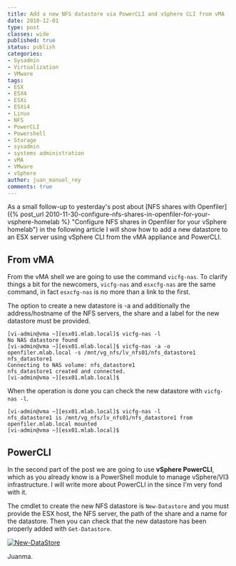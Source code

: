```yaml
---
title: Add a new NFS datastore via PowerCLI and vSphere CLI from vMA
date: 2010-12-01
type: post
classes: wide
published: true
status: publish
categories:
- Sysadmin
- Virtualization
- VMware
tags:
- ESX
- ESX4
- ESXi
- ESXi4
- Linux
- NFS
- PowerCLI
- Powershell
- Storage
- sysadmin
- systems administration
- vMA
- VMware
- vSphere
author: juan_manuel_rey
comments: true
---
```


As a small follow-up to yesterday's post about [NFS shares with Openfiler]({% post_url 2010-11-30-configure-nfs-shares-in-openfiler-for-your-vsphere-homelab %} "Configure NFS shares in Openfiler for your vSphere homelab") in the following article I will show how to add a new datastore to an ESX server using vSphere CLI from the vMA appliance and PowerCLI.

## From vMA

From the vMA shell we are going to use the command `vicfg-nas`. To clarify things a bit for the newcomers, `vicfg-nas` and `esxcfg-nas` are the same command, in fact `esxcfg-nas` is no more than a link to the first.

The option to create a new datastore is -a and additionally the address/hostname of the NFS servers, the share and a label for the new datastore must be provided.

```
[vi-admin@vma ~][esx01.mlab.local]$ vicfg-nas -l
No NAS datastore found
[vi-admin@vma ~][esx01.mlab.local]$ vicfg-nas -a -o openfiler.mlab.local -s /mnt/vg_nfs/lv_nfs01/nfs_datastore1 nfs_datastore1
Connecting to NAS volume: nfs_datastore1
nfs_datastore1 created and connected.
[vi-admin@vma ~][esx01.mlab.local]$
```

When the operation is done you can check the new datastore with `vicfg-nas -l`.

```
[vi-admin@vma ~][esx01.mlab.local]$ vicfg-nas -l
nfs_datastore1 is /mnt/vg_nfs/lv_nfs01/nfs_datastore1 from openfiler.mlab.local mounted
[vi-admin@vma ~][esx01.mlab.local]$
```

## PowerCLI

In the second part of the post we are going to use **vSphere PowerCLI**, which as you already know is a PowerShell module to manage vSphere/VI3 infrastructure. I will write more about PowerCLI in the since I'm very fond with it.

The cmdlet to create the new NFS datastore is `New-Datastore` and you must provide the ESX host, the NFS server, the path of the share and a name for the datastore. Then you can check that the new datastore has been properly added with `Get-Datastore`.

[![](/assets/images/new-datastore.png "New-DataStore")]({{site.url}}/assets/images/new-datastore.png)

Juanma.
